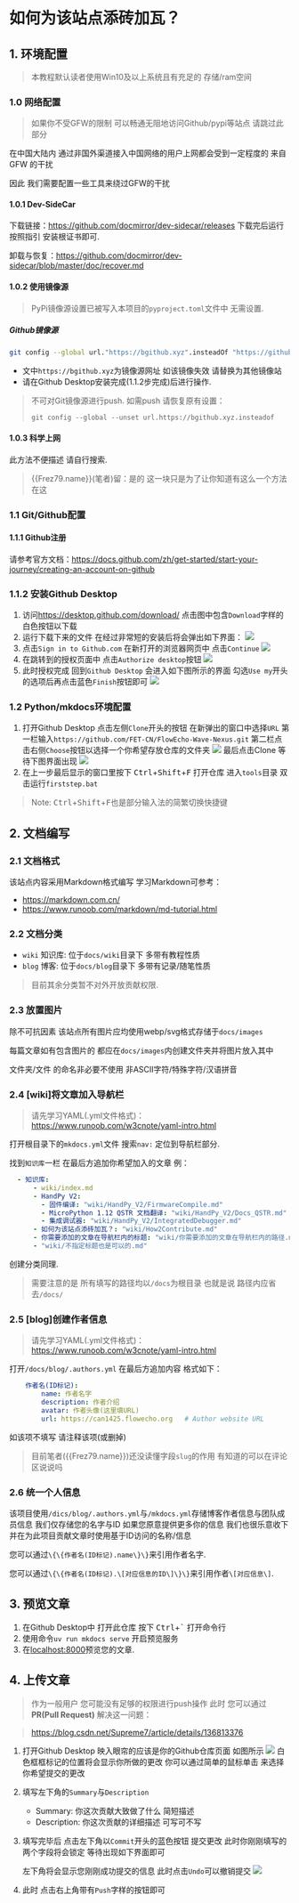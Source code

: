 # 如何为该站点添砖加瓦？

## 1. 环境配置

> 本教程默认读者使用Win10及以上系统且有充足的 存储/ram空间

### 1.0 网络配置

> 如果你不受GFW的限制 可以畅通无阻地访问Github/pypi等站点 请跳过此部分

在中国大陆内 通过非国外渠道接入中国网络的用户上网都会受到一定程度的 来自GFW 的干扰

因此 我们需要配置一些工具来绕过GFW的干扰

#### 1.0.1 Dev-SideCar

下载链接：<https://github.com/docmirror/dev-sidecar/releases>
下载完后运行 按照指引 安装根证书即可.

卸载与恢复：<https://github.com/docmirror/dev-sidecar/blob/master/doc/recover.md>

#### 1.0.2 使用镜像源

> PyPi镜像源设置已被写入本项目的`pyproject.toml`文件中 无需设置.

##### Github镜像源
```bash
git config --global url."https://bgithub.xyz".insteadOf "https://github.com"
```
- 文中`https://bgithub.xyz`为镜像源网址 如该镜像失效 请替换为其他镜像站
- 请在Github Desktop安装完成(1.1.2步完成)后进行操作.
> 不可对Git镜像源进行push. 如需push 请恢复原有设置：
>
> `git config --global --unset url.https://bgithub.xyz.insteadof`

#### 1.0.3 科学上网

此方法不便描述 请自行搜索.
> {{Frez79.name}}(笔者)留：是的 这一块只是为了让你知道有这么一个方法在这

### 1.1 Git/Github配置

#### 1.1.1 Github注册

请参考官方文档：<https://docs.github.com/zh/get-started/start-your-journey/creating-an-account-on-github>

### 1.1.2 安装Github Desktop

1. 访问<https://desktop.github.com/download/> 点击图中包含`Download`字样的白色按钮以下载
2. 运行下载下来的文件 在经过非常短的安装后将会弹出如下界面：
    ![](../images/how2contribute/ghdesktop_welcomeui.webp)
3. 点击`Sign in to Github.com` 在新打开的浏览器网页中 点击`Continue`
    ![](../images/how2contribute/gh_selectuser.webp)
4. 在跳转到的授权页面中 点击`Authorize desktop`按钮
    ![](../images/how2contribute/gh_auth.webp)
5. 此时授权完成 回到`Github Desktop` 会进入如下图所示的界面 勾选`Use my`开头的选项后再点击蓝色`Finish`按钮即可
    ![](../images/how2contribute/ghdesktop_config.webp)

### 1.2 Python/mkdocs环境配置

1. 打开Github Desktop 点击左侧`Clone`开头的按钮 在新弹出的窗口中选择`URL`
    第一栏输入`https://github.com/FET-CN/FlowEcho-Wave-Nexus.git`
    第二栏点击右侧`Choose`按钮以选择一个你希望存放仓库的文件夹
    ![](../images/how2contribute/ghdesktop_clone.webp)
    最后点击Clone 等待下图界面出现
    ![](../images/how2contribute/ghdesktop_repo_latest.webp)
2. 在上一步最后显示的窗口里按下 <kbd>Ctrl</kbd>+<kbd>Shift</kbd>+<kbd>F</kbd> 打开仓库
    进入`tools`目录 双击运行`firststep.bat`

> Note: <kbd>Ctrl</kbd>+<kbd>Shift</kbd>+<kbd>F</kbd>也是部分输入法的简繁切换快捷键
## 2. 文档编写

### 2.1 文档格式

该站点内容采用Markdown格式编写 学习Markdown可参考：

- <https://markdown.com.cn/>
- <https://www.runoob.com/markdown/md-tutorial.html>

### 2.2 文档分类

- `wiki` 知识库: 位于`docs/wiki`目录下 多带有教程性质
- `blog` 博客: 位于`docs/blog`目录下 多带有记录/随笔性质

> 目前其余分类暂不对外开放贡献权限.

### 2.3 放置图片

除不可抗因素 该站点所有图片应均使用webp/svg格式存储于`docs/images`

每篇文章如有包含图片的 都应在`docs/images`内创建文件夹并将图片放入其中

文件夹/文件 的命名非必要不使用 非ASCII字符/特殊字符/汉语拼音
### 2.4 [wiki]将文章加入导航栏

> 请先学习YAML(.yml文件格式)：<https://www.runoob.com/w3cnote/yaml-intro.html>

打开根目录下的`mkdocs.yml`文件 搜索`nav:` 定位到导航栏部分.

找到`知识库`一栏 在最后方追加你希望加入的文章 例：
```yaml
  - 知识库:
      - wiki/index.md
      - HandPy V2:
        - 固件编译: "wiki/HandPy_V2/FirmwareCompile.md"
        - MicroPython 1.12 QSTR 文档翻译: "wiki/HandPy_V2/Docs_QSTR.md"
        - 集成调试器: "wiki/HandPy_V2/IntegratedDebugger.md"
      - 如何为该站点添砖加瓦？: "wiki/How2Contribute.md"
      - 你需要添加的文章在导航栏内的标题: "wiki/你需要添加的文章在导航栏内的路径.md"
      - "wiki/不指定标题也是可以的.md"
```

创建分类同理.

> 需要注意的是 所有填写的路径均以`/docs`为根目录 也就是说 路径内应省去`/docs/`

### 2.5 [blog]创建作者信息

> 请先学习YAML(.yml文件格式)：<https://www.runoob.com/w3cnote/yaml-intro.html>

打开`/docs/blog/.authors.yml` 在最后方追加内容 格式如下：
```yaml
    作者名(ID标记):
        name: 作者名字
        description: 作者介绍
        avatar: 作者头像(这里填URL)
        url: https://can1425.flowecho.org   # Author website URL
```
如该项不填写 请注释该项(或删掉)

> 目前笔者({{Frez79.name}})还没读懂字段`slug`的作用 有知道的可以在评论区说说吗

### 2.6 统一个人信息

该项目使用`/dics/blog/.authors.yml`与`/mkdocs.yml`存储博客作者信息与团队成员信息
我们仅存储您的名字与ID 如果您原意提供更多你的信息 我们也很乐意收下 并在为此项目贡献文章时使用基于ID访问的名称/信息

您可以通过`\{\{作者名(ID标记).name\}\}`来引用作者名字.

您可以通过`\{\{作者名(ID标记).\[对应信息的ID\]\}\}`来引用作者`\[对应信息\]`.

## 3. 预览文章

1. 在Github Desktop中 打开此仓库 按下 <kbd>Ctrl</kbd>+<kbd>\`</kbd> 打开命令行
2. 使用命令`uv run mkdocs serve` 开启预览服务
3. 在<localhost:8000>预览您的文章.

## 4. 上传文章

> 作为一般用户 您可能没有足够的权限进行push操作 此时 您可以通过 **PR(Pull Request)** 解决这一问题：

> <https://blog.csdn.net/Supreme7/article/details/136813376>

1. 打开Github Desktop 映入眼帘的应该是你的Github仓库页面 如图所示
    ![](../images/how2contribute/ghdesktop_repo_commit.webp)
    白色框框标记的位置将会显示你所做的更改 你可以通过简单的鼠标单击 来选择你希望提交的更改
2. 填写左下角的`Summary`与`Description`
    - Summary: 你这次贡献大致做了什么 简短描述
    - Description: 你这次贡献的详细描述 可写可不写
3. 填写完毕后 点击左下角以`Commit`开头的蓝色按钮 提交更改 此时你刚刚填写的两个字段将会锁定 等待出现如下界面即可

    左下角将会显示您刚刚成功提交的信息 此时点击`Undo`可以撤销提交
    ![](../images/how2contribute/ghdesktop_repo_commited.webp)

4. 此时 点击右上角带有`Push`字样的按钮即可